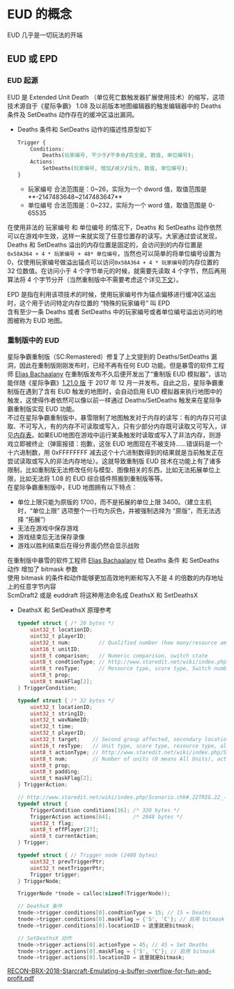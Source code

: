 # EUD 的概念

EUD 几乎是一切玩法的开端

## EUD 或 EPD

### EUD 起源
EUD 是 Extended Unit Death （单位死亡数触发器扩展使用技术）的缩写，这项技术源自于《星际争霸》 1.08 及以前版本地图编辑器的触发编辑器中的 Deaths 条件及 SetDeaths 动作存在的缓冲区溢出漏洞。  

- Deaths 条件和 SetDeaths 动作的描述性原型如下  
    ```CSS
    Trigger {
        Conditions:
            Deaths(玩家编号, 不少于/不多余/完全是, 数值, 单位编号);
        Actions:
            SetDeaths(玩家编号, 增加/减少/设为, 数值, 单位编号);
    }
    ```
    - 玩家编号 合法范围是：0~26，实际为一个 dword 值，取值范围是 **-2147483648~2147483647**  
    - 单位编号 合法范围是：0~232，实际为一个 word 值，取值范围是 0-65535  

在使用非法的 玩家编号 和 单位编号 的情况下，Deaths 和 SetDeaths 动作依然可以在游戏中生效，这样一来就实现了任意位置存的读写。大家通过尝试发现，Deaths 和 SetDeaths 溢出的内存位置是固定的，会访问到的内存位置是`0x58A364 + 4 * 玩家编号 + 48* 单位编号`，当然也可以简单的将单位编号设置为 0，仅使用玩家编号做溢出锚点可以访问`0x58A364 + 4 * 玩家编号`的内存位置的 32 位数值。在访问小于 4 个字节单元的时候，就需要先读取 4 个字节，然后再用算法将 4 个字节分开（当然重制版中不需要考虑这个详见[下文](#重制版中的-eud)）。  

EPD 是指在利用该项技术的时候，使用玩家编号作为锚点偏移进行缓冲区溢出时，这个用于访问特定内存位置的 “特殊的玩家编号” 叫 EPD  
含有至少一条 Deaths 或者 SetDeaths 中的玩家编号或者单位编号溢出访问的地图被称为 EUD 地图。  


### 重制版中的 EUD
星际争霸重制版（SC:Remastered）修复了上文提到的 Deaths/SetDeaths 漏洞，因此在重制版刚刚发布时，已经不再有任何 EUD 功能。但是暴雪的软件工程师 [Elias Bachaalany](https://starcraft.fandom.com/wiki/Elias_Bachaalany) 在重制版发布不久后便开发出了“重制版 EUD 模拟器”，该功能伴随《星际争霸》[1.21.0 版](https://news.blizzard.com/en-gb/starcraft/21313396/patch-1-21-0-the-return-of-eud-maps) 于 2017 年 12 月一并发布。自此之后，星际争霸重制版在遇到了含有 EUD 触发的地图时，会自动启用 EUD 模拟器来执行地图中的触发，这使得作者依然可以像以前一样通过 Deaths/SetDeaths 触发来在星际争霸重制版实现 EUD 功能。  
不过在星际争霸重制版中，暴雪限制了地图触发对于内存的读写：有的内存只可读取、不可写入，有的内存不可读取或写入，只有少部分内存既可读取又可写入，详见[内存表](https://ldconval.github.io/eudtools/Include/EUDDB.html)。如果EUD地图在游戏中运行某条触发时读取或写入了非法内存，则游戏立即被终止（弹窗报错：抱歉，这张 EUD 地图现在不被支持......错误码是一个十六进制数，用 0xFFFFFFFF 减去这个十六进制数得到的结果就是当前触发正在尝试读取或写入的非法内存地址）。这就导致重制版 EUD 技术在功能上有了诸多限制，比如重制版无法修改任何与模型、图像相关的东西，比如无法拓展单位上限，比如无法将 1.08 的 EUD 综合插件照搬到重制版等等。   
在星际争霸重制版中，EUD 地图拥有以下特点：  
- 单位上限只能为原版的 1700，而不是拓展的单位上限 3400。（建立主机时，“单位上限” 选项整个一行均为灰色，并被强制选择为 “原版”，而无法选择 “拓展”）  
- 无法在游戏中保存游戏  
- 游戏结束后无法保存录像  
- 游戏以胜利结束后在得分界面仍然会显示战败  

在重制版中暴雪的软件工程师 [Elias Bachaalany](https://starcraft.fandom.com/wiki/Elias_Bachaalany) 给 Deaths 条件 和 SetDeaths 动作 增加了 bitmask 参数  
使用 bitmask 的条件和动作能够更加高效地判断和写入不是 4 的倍数的内存地址上的任意字节内容  
ScmDraft2 或是 euddraft 将这种用法命名成 DeathsX 和 SetDeathsX  
- DeathsX 和 SetDeathsX 原理参考  
    ```C
    typedef struct { /* 20 bytes */
        uint32_t locationID;
        uint32_t playerID;
        uint32_t num;         // Qualified number (how many/resource amount)
        uint16_t unitID;
        uint8_t comparison;   // Numeric comparison, switch state
        uint8_t condtionType; // http://www.staredit.net/wiki/index.php/Scenario.chk#Trigger_Conditions_List
        uint8_t resType;      // Resource type, score type, Switch number (0-based)
        uint8_t prop;
        uint8_t maskFlag[2];
    } TriggerCondition;

    typedef struct { /* 32 bytes */
        uint32_t locationID;
        uint32_t stringID;
        uint32_t wavNameID;
        uint32_t time;
        uint32_t playerID;
        uint32_t target;    // Second group affected, secondary location (1-based), CUWP #, number, AI script (4-byte string), switch (0-based #)
        uint16_t resType;   // Unit type, score type, resource type, alliance status
        uint8_t actionType; // http://www.staredit.net/wiki/index.php/Scenario.chk#Trigger_Actions_List
        uint8_t num;        // Number of units (0 means All Units), action state, unit order, number modifier
        uint8_t prop;
        uint8_t padding;
        uint8_t maskFlag[2];
    } TriggerAction;

    // http://www.staredit.net/wiki/index.php/Scenario.chk#.22TRIG.22_-_Triggers
    typedef struct {
        TriggerCondition conditions[16]; /* 320 bytes */
        TriggerAction actions[64];       /* 2048 bytes */
        uint32_t flag;
        uint8_t effPlayer[27];
        uint8_t currentAction;
    } Trigger;

    typedef struct { // Trigger node (2408 bytes)
        uint32_t prevTriggerPtr;
        uint32_t nextTriggerPtr;
        Trigger trigger;
    } TriggerNode;

    TriggerNode *tnode = calloc(sizeof(TriggerNode));

    // DeathsX 条件
    tnode->trigger.conditions[0].condtionType = 15; // 15 = Deaths
    tnode->trigger.conditions[0].maskFlag = {'S', 'C'}; // 启用 bitmask
    tnode->trigger.conditions[0].locationID = 这里就是bitmask;

    // SetDeathsX 动作
    tnode->trigger.actions[0].actionType = 45; // 45 = Set Deaths
    tnode->trigger.actions[0].maskFlag = {'S', 'C'}; // 启用 bitmask
    tnode->trigger.actions[0].locationID = 这里就是bitmask;
    ```

    

[RECON-BRX-2018-Starcraft-Emulating-a-buffer-overflow-for-fun-and-profit.pdf](res/RECON-BRX-2018-Starcraft-Emulating-a-buffer-overflow-for-fun-and-profit.pdf)

  



